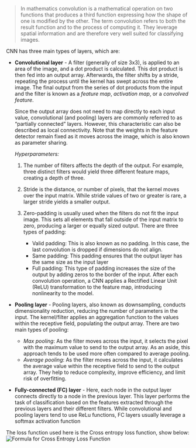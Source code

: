 > In mathematics convolution is a mathematical operation on two functions that produces a third function expressing how the shape of one is modified by the other. The term convolution refers to both the result function and to the process of computing it.  They leverage spatial information and are therefore very well suited for classifying images. 

CNN has three main types of layers, which are:
- __Convolutional layer__ - A filter (generally of size 3x3), is applied to an area of the image, and a dot product is calculated. This dot product is then fed into an output array. Afterwards, the filter shifts by a stride, repeating the process until the kernel has swept across the entire image. The final output from the series of dot products from the input and the filter is known as a *feature map*, *activation map*, or a *convolved feature*.

    Since the output array does not need to map directly to each input value, convolutional (and pooling) layers are commonly referred to as “partially connected” layers. However, this characteristic can also be described as local connectivity.
    Note that the weights in the feature detector remain fixed as it moves across the image, which is also known as parameter sharing. 

    *Hyperparameters:*
    1. The number of filters affects the depth of the output. For example, three distinct filters would yield three different feature maps, creating a depth of three. 

    2. Stride is the distance, or number of pixels, that the kernel moves over the input matrix. While stride values of two or greater is rare, a larger stride yields a smaller output.

    3. Zero-padding is usually used when the filters do not fit the input image. This sets all elements that fall outside of the input matrix to zero, producing a larger or equally sized output. There are three types of padding:
        - Valid padding: This is also known as no padding. In this case, the last convolution is dropped if dimensions do not align.
        - Same padding: This padding ensures that the output layer has the same size as the input layer
        - Full padding: This type of padding increases the size of the output by adding zeros to the border of the input.
    After each convolution operation, a CNN applies a Rectified Linear Unit (ReLU) transformation to the feature map, introducing nonlinearity to the model.    

- __Pooling layer__ - Pooling layers, also known as downsampling, conducts dimensionality reduction, reducing the number of parameters in the input. The kernel/filter applies an aggregation function to the values within the receptive field, populating the output array. There are two main types of pooling:
    - *Max pooling*: As the filter moves across the input, it selects the pixel with the maximum value to send to the output array. As an aside, this approach tends to be used more often compared to average pooling.
    - *Average pooling*: As the filter moves across the input, it calculates the average value within the receptive field to send to the output array.
    They help to reduce complexity, improve efficiency, and limit risk of overfitting. 

- __Fully-connected (FC) layer__ - Here, each node in the output layer connects directly to a node in the previous layer. This layer performs the task of classification based on the features extracted through the previous layers and their different filters. While convolutional and pooling layers tend to use ReLu functions, FC layers usually leverage a softmax activation function


The loss function used here is the Cross entropy loss function, show below: 
                        ![Formula for Cross Entropy Loss Function](https://user-images.githubusercontent.com/16097131/120213468-ddd79f00-c250-11eb-93e8-d21e95b68510.PNG)

